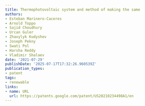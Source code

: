```yaml
---
title: Thermophotovoltaic system and method of making the same
authors:
- Esteban Marinero-Caceres
- Arnold Toppo
- Sajid Choudhury
- Urcan Guler
- Zhaxylyk Kudyshev
- Joseph Pekny
- Swati Pol
- Harsha Reddy
- Vladimir Shalaev
date: '2021-07-29'
publishDate: '2025-07-17T17:32:26.960539Z'
publication_types:
- patent
tags:
- renewable
links:
- name: URL
  url: https://patents.google.com/patent/US20210234498A1/en
---
```

